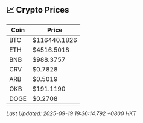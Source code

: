 ## 📈 Crypto Prices

| Coin | Price |
| ---- | ----- |
| BTC | $116440.1826 |
| ETH | $4516.5018 |
| BNB | $988.3757 |
| CRV | $0.7828 |
| ARB | $0.5019 |
| OKB | $191.1190 |
| DOGE | $0.2708 |

_Last Updated: 2025-09-19 19:36:14.792 +0800 HKT_